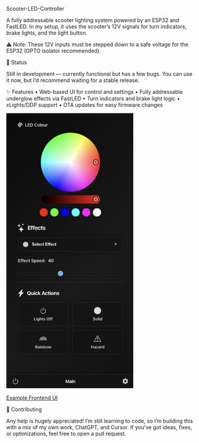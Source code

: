 Scooter-LED-Controller

A fully addressable scooter lighting system powered by an ESP32 and FastLED.
In my setup, it uses the scooter’s 12V signals for turn indicators, brake lights, and the light button.

⚠️ Note: These 12V inputs must be stepped down to a safe voltage for the ESP32 (OPTO isolator recommended).

🚧 Status

Still in development — currently functional but has a few bugs. You can use it now, but I’d recommend waiting for a stable release.

✨ Features
	•	Web-based UI for control and settings
	•	Fully addressable underglow effects via FastLED
	•	Turn indicators and brake light logic
	•	xLights/DDP support
	•	OTA updates for easy firmware changes


<p align="left">
  <a href="https://joeyge0.github.io/Scooter-LED-Controller/" target="_blank" rel="noopener noreferrer">
    <img src="DEV%20UI.png" alt="DEV UI" width="340" />
  </a>
</p>

<p align="left">
  <a href="https://joeyge0.github.io/Scooter-LED-Controller/" target="_blank" rel="noopener noreferrer">
    Example Frontend UI
  </a>
</p>



🤝 Contributing

Any help is hugely appreciated! I’m still learning to code, so I’m building this with a mix of my own work, ChatGPT, and Cursor. If you’ve got ideas, fixes, or optimizations, feel free to open a pull request.
